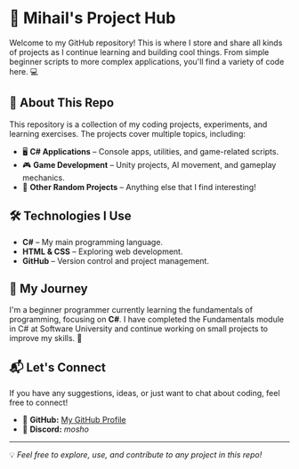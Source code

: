 # 🚀 Mihail's Project Hub

Welcome to my GitHub repository! This is where I store and share all kinds of projects as I continue learning and building cool things. From simple beginner scripts to more complex applications, you'll find a variety of code here. 💻

## 📌 About This Repo
This repository is a collection of my coding projects, experiments, and learning exercises. The projects cover multiple topics, including:
- 🖥️ **C# Applications** – Console apps, utilities, and game-related scripts.
- 🎮 **Game Development** – Unity projects, AI movement, and gameplay mechanics.
- 📝 **Other Random Projects** – Anything else that I find interesting!

## 🛠️ Technologies I Use
- **C#** – My main programming language.
- **HTML & CSS** – Exploring web development.
- **GitHub** – Version control and project management.

## 📖 My Journey
I'm a beginner programmer currently learning the fundamentals of programming, focusing on **C#**. I have completed the Fundamentals module in C# at Software University and continue working on small projects to improve my skills. 🚀

## 📬 Let's Connect
If you have any suggestions, ideas, or just want to chat about coding, feel free to connect!
- 🐙 **GitHub:** [My GitHub Profile](https://github.com/m0sh0)
- 💬 **Discord:** _mosho_

---
💡 *Feel free to explore, use, and contribute to any project in this repo!*


